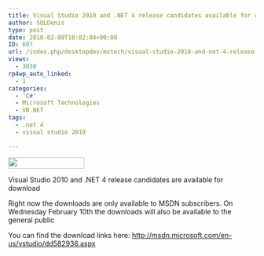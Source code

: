 ```yaml
---
title: Visual Studio 2010 and .NET 4 release candidates available for download
author: SQLDenis
type: post
date: 2010-02-09T10:02:04+00:00
ID: 697
url: /index.php/desktopdev/mstech/visual-studio-2010-and-net-4-release-can/
views:
  - 3030
rp4wp_auto_linked:
  - 1
categories:
  - 'C#'
  - Microsoft Technologies
  - VB.NET
tags:
  - .net 4
  - visual studio 2010

---
```

<div>
  <img src="/wp-content/uploads/blogs/DesktopDev//logo_vstudio.png" alt="" title="" width="155" height="23" />
</div>

Visual Studio 2010 and .NET 4 release candidates are available for download
  
Right now the downloads are only available to MSDN subscribers. On Wednesday February 10th the downloads will also be available to the general public

You can find the download links here: http://msdn.microsoft.com/en-us/vstudio/dd582936.aspx
